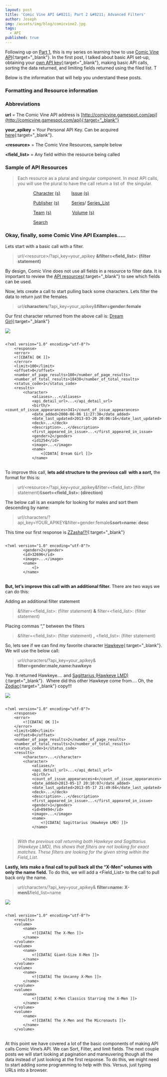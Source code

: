 ```yaml
---
layout: post
title: 'Comic Vine API &#8211; Part 2 &#8211; Advanced Filters'
author: Joseph
img: /assets/img/blog/comicvine2.jpg
tags:
  - API
published: true
---
```

Following up on [Part 1](/blog/how-to-use-comic-vine-api-part-1 "Part 1"), this is my series on learning how to use [Comic Vine API](http://www.comicvine.com/api/){:target="_blank"}. In the first post, I talked about basic API set-up, obtaining your [own API key](https://auth.comicvine.com/signup/){:target="_blank"}, making basic API calls, sorting the data returned, and limiting fields returned using the filed list. T

Below is the information that will help you understand these posts.

### Formatting and Resource information

###  Abbreviations
__url__ = The Comic Vine API address is [http://comicvine.gamespot.com/api](http://comicvine.gamespot.com/api){:target="_blank"}

__your_apikey__ = Your Personal API Key. Can be acquired [here](https://auth.comicvine.com/signup/){:target="_blank"}.

__&lt;resource&gt;__ = The Comic Vine Resources, sample below

__&lt;field_list&gt;__ = Any field within the resource being called


### Sample of API Resources

>Each resource as a plural and singular component. In most API calls, you will use the plural to have the call return a list of  the singular.

<p style="padding-left: 90px;" align="left">
    <a href="http://www.comicvine.com/api/documentation#toc-0-2" target="_blank">Character</a>
    <a href="http://www.comicvine.com/api/documentation#toc-0-3" target="_blank">(s)</a>        
    <a href="http://www.comicvine.com/api/documentation#toc-0-10" target="_blank">Issue</a>
    <a href="http://www.comicvine.com/api/documentation#toc-0-11" target="_blank">(s)</a>
  </p>

  <p style="padding-left: 90px;" align="left">
    <a href="http://www.comicvine.com/api/documentation#toc-0-26" target="_blank">Publisher</a>
    <a href="http://www.comicvine.com/api/documentation#toc-0-27" target="_blank">(s)</a>         
    <a href="http://www.comicvine.com/api/documentation#toc-0-28" target="_blank">Series</a>/
    <a href="http://www.comicvine.com/api/documentation#toc-0-29" target="_blank">Series_List</a>
  </p>

  <p style="padding-left: 90px;" align="left">
    <a href="http://www.comicvine.com/api/documentation#toc-0-33" target="_blank">Team</a>
    <a href="http://www.comicvine.com/api/documentation#toc-0-34" target="_blank">(s)</a>                
    <a href="http://www.comicvine.com/api/documentation#toc-0-40" target="_blank">Volume</a>
    <a href="http://www.comicvine.com/api/documentation#toc-0-41" target="_blank">(s)</a>
  </p>

  <p style="padding-left: 90px;" align="left">
    <a href="http://www.comicvine.com/api/documentation#toc-0-30" target="_blank">Search</a>
  </p>


### Okay, finally, some Comic Vine API Examples…..
Lets start with a basic call with a filter.

> url/&lt;resource&gt;/?api_key=your_apikey __&filter=&lt;field_list&gt;: (filter statement)__

By design, Comic Vine does not use all fields in a resource to filter data. It is important to review the [API resources](http://www.comicvine.com/api/documentation){:target="_blank"}  to see which fields can be used.

Now, lets create a call to start pulling back some characters. Lets filter the data to return just the females.

> url/__characters__/?api_key=your_apikey&__filter=gender:female__

Our first character returned from the above call is: [Dream Girl](http://www.comicvine.com/dream-girl/4005-1254/){:target="_blank"}

<img class="img-portfolio img-responsive" src="https://static.comicvine.com/uploads/original/0/3664/197563-87187-dream-girl.jpg"  />

<pre>
<code class="xml">
&lt;?xml version="1.0" encoding="utf-8"?&gt;
    &lt;response&gt;
    &lt;error&gt;
    &lt;![CDATA[ OK ]]&gt;
    &lt;/error&gt;
    &lt;limit&gt;100&lt;/limit&gt;
    &lt;offset&gt;0&lt;/offset&gt;
    &lt;number_of_page_results&gt;100&lt;/number_of_page_results&gt;
    &lt;number_of_total_results&gt;18430&lt;/number_of_total_results&gt;
    &lt;status_code&gt;1&lt;/status_code&gt;
    &lt;results&gt;
        &lt;character&gt;
            &lt;aliases&gt;...&lt;/aliases&gt;
            &lt;api_detail_url&gt;...&lt;/api_detail_url&gt;
            &lt;birth/&gt;     &lt;count_of_issue_appearances&gt;341&lt;/count_of_issue_appearances&gt;
            &lt;date_added&gt;2008-06-06 11:27:38&lt;/date_added&gt;
            &lt;date_last_updated&gt;2013-03-20 20:06:16&lt;/date_last_updated&gt;
            &lt;deck&gt;...&lt;/deck&gt;
            &lt;description&gt;...&lt;/description&gt;
            &lt;first_appeared_in_issue&gt;...&lt;/first_appeared_in_issue&gt;
            &lt;gender&gt;2&lt;/gender&gt;
            &lt;id1254&lt;/id&gt;
            &lt;image&gt;...&lt;/image&gt;
            &lt;name&gt;
                &lt;[CDATA[ Dream Girl ]]&gt;
            &lt;/name&gt;
</code>
</pre>

To improve this call, __lets add structure to the previous call  with a *sort*,__ the format for this is:

> url/&lt;resource&gt;/?api_key=your_apikey&filter=&lt;field_list&gt;:(filter statement)&__sort=&lt;field_list&gt;: (direction)__

The below call is an example for looking for males and sort them descending by name:

> url/characters/?api_key=YOUR_APIKEY&filter=gender:female&__sort=name: desc__

This time our first response is [ZZasha!?!](http://comicvine.gamespot.com/zzasha/4005-32696/){:target="_blank"}

<pre>
<code class="xml">
&lt;?xml version="1.0" encoding="utf-8"?&gt;
        &lt;gender&gt;2&lt;/gender&gt;
        &lt;id&gt;32696&lt;/id&gt;
        &lt;image&gt;...&lt;/image&gt;
        &lt;name&gt;
            &lt;[<![CDATA[ Zzasha ]]>&gt;
        &lt;/name&gt;
</code>
</pre>

__But, let’s improve this call with an additional filter.__ There are two ways we can do this:

Adding an additional filter statement

> &filter=&lt;field_list&gt;: (filter statement) __&__ filter=&lt;field_list&gt;: (filter statement)

Placing commas “,” between the filters

> &filter=&lt;field_list&gt;: (filter statement) __,__ &lt;field_list&gt;: (filter statement)


So, lets see if we can find my favorite character [Hawkeye](http://www.comicvine.com/hawkeye/4005-1475/){:target="_blank"}. We will use the below call:

> url/characters/?api_key=your_apikey& __filter=gender:male,name:hawkeye__

Yep. It returned Hawkeye…. and [Sagittarius (Hawkeye LMD)](http://www.comicvine.com/sagittarius-hawkeye-lmd/4005-89494/){:target="_blank"}.  Where did this other Hawkeye come from…. Oh, the [Zodiac](http://www.comicvine.com/west-coast-avengers-26-zodiac-attack/4000-28820/){:target="_blank"} copy!!!

<img class="img-portfolio img-responsive" src="https://static.comicvine.com/uploads/scale_small/8/84205/3051836-copy+of+5-17-2013_002.jpg"  />

<pre>
<code class="xml">
&lt;?xml version="1.0" encoding="utf-8"?&gt;
    &lt;response&gt;
    &lt;error&gt;
        &lt;![CDATA[ OK ]]&gt;
    &lt;/error&gt;
    &lt;limit&gt;100&lt;/limit&gt;
    &lt;offset&gt;0&lt;/offset&gt;
    &lt;number_of_page_results&gt;2&lt;/number_of_page_results&gt;
    &lt;number_of_total_results&gt;2&lt;/number_of_total_results&gt;
    &lt;status_code&gt;1&lt;/status_code&gt;
    &lt;results&gt;
        &lt;character&gt;...&lt;/character&gt;
        &lt;character&gt;
            &lt;aliases/&gt;
            &lt;api_detail_url&gt;...&lt;/api_detail_url&gt;
            &lt;birth/&gt;
            &lt;count_of_issue_appearances&gt;4&lt;/count_of_issue_appearances&gt;
            &lt;date_added&gt;2013-05-17 20:10:07&lt;/date_added&gt;
            &lt;date_last_updated&gt;2013-05-17 21:49:04&lt;/date_last_updated&gt;
            &lt;deck&gt;...&lt;/deck&gt;
            &lt;description&gt;...&lt;/description&gt;
            &lt;first_appeared_in_issue&gt;...&lt;/first_appeared_in_issue&gt;
            &lt;gender&gt;1&lt;/gender&gt;
            &lt;id&gt;89494&lt;/id&gt;
            &lt;image&gt;...&lt;/image&gt;
            &lt;name&gt;
                &lt;![CDATA[ Sagittarius (Hawkeye LMD) ]]&gt;
            &lt;/name&gt;
</code>
</pre>


>*With the previous call returning both Hawkeye and Sagittarius (Hawkeye LMD), this shows that filters are not looking for exact matches. These filters are looking for the given string within the Field_List.*


__Lastly, lets make a final call to pull back all the “X-Men” volumes with only the name field.__ To do this, we will add a <Field_List> to the call to pull back only the name.


> url/characters/?api_key=your_apikey& __filter=name: X-men__&field_list=name

<img class="img-portfolio img-responsive" src="http://i2.wp.com/static.comicvine.com/uploads/scale_small/3/31666/3338645-1380300323.jpg?resize=326%2C497" />

<pre>
<code class="xml">
&lt;?xml version="1.0" encoding="utf-8"?&gt;
    &lt;results&gt;
    &lt;volume&gt;
        &lt;name&gt;
            &lt;![CDATA[ The X-Men ]]&gt;
        &lt;/name&gt;
    &lt;/volume&gt;
    &lt;volume&gt;
        &lt;name&gt;
            &lt;![CDATA[ Giant-Size X-Men ]]&gt;
        &lt;/name&gt;
    &lt;/volume&gt;
    &lt;volume&gt;
        &lt;name&gt;
            &lt;![CDATA[ The Uncanny X-Men ]]&gt;
        &lt;/name&gt;
    &lt;/volume&gt;
    &lt;volume&gt;
        &lt;name&gt;
            &lt;![CDATA[ X-Men Classics Starring the X-Men ]]&gt;
        &lt;/name&gt;
    &lt;/volume&gt;
    &lt;volume&gt;
        &lt;name&gt;
            &lt;![CDATA[ The X-Men and The Micronauts ]]&gt;
        &lt;/name&gt;
    &lt;/volume&gt;
</code>
</pre>

At this point we have covered a lot of the basic components of making API calls Comic Vine’s API. We can Sort, Filter, and limit fields. The next couple posts we will start looking at pagination and maneuvering though all the data instead of just looking at the first response. To do this, we might need to start adding some programming to help with this. Versus, just typing URLs into a browser.
